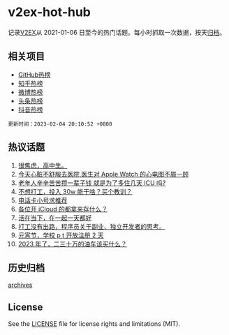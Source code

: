 # v2ex-hot-hub

 记录[V2EX](https://www.v2ex.com/)从 2021-01-06 日至今的热门话题。每小时抓取一次数据，按天[归档](archives)。
 
 ## 相关项目

- [GitHub热榜](https://github.com/snaildev/github-hot-hub)
- [知乎热榜](https://github.com/snaildev/zhihu-hot-hub)
- [微博热榜](https://github.com/snaildev/weibo-hot-hub)
- [头条热榜](https://github.com/snaildev/toutiao-hot-hub)
- [抖音热榜](https://github.com/snaildev/douyin-hot-hub)


 `更新时间：2023-02-04 20:10:52 +0800`

## 热议话题

1. [很焦虑，高中生。](https://www.v2ex.com/t/913073)
1. [今天心脏不舒服去医院,医生对 Apple Watch 的心电图不屑一顾](https://www.v2ex.com/t/913069)
1. [老年人辛辛苦苦攒一辈子钱 就是为了多住几天 ICU 吗?](https://www.v2ex.com/t/913080)
1. [不想打工，投入 30w 能干啥？买个教训？](https://www.v2ex.com/t/913106)
1. [电话卡小号求推荐](https://www.v2ex.com/t/913135)
1. [各位开 iCloud 的都拿来存什么？](https://www.v2ex.com/t/913094)
1. [活在当下，在一起一天都好](https://www.v2ex.com/t/913070)
1. [打工没有出路，程序员关于副业、独立开发者的思考。](https://www.v2ex.com/t/913117)
1. [元宵节，学校 p t 开放注册 2 天](https://www.v2ex.com/t/913044)
1. [2023 年了，二三十万的油车该买什么？](https://www.v2ex.com/t/913047)

## 历史归档

[archives](archives)

## License

See the [LICENSE](LICENSE) file for license rights and limitations (MIT).
